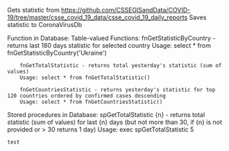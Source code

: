 ﻿Gets statistic from https://github.com/CSSEGISandData/COVID-19/tree/master/csse_covid_19_data/csse_covid_19_daily_reports
Saves statistic to CoronaVirusDb

Function in Database:
    Table-valued Functions:
        fnGetStatisticByCountry - returns last 180 days statistic for selected country
        Usage: select * from fnGetStatisticByCountry('Ukraine')

        fnGetTotalStatistic - returns total yesterday's statistic (sum of values)
        Usage: select * from fnGetTotalStatistic()

        fnGetCountriesStatistic - returns yesterday's statistic for top 120 countries ordered by confirmed cases descending
        Usage: select * from fnGetCountriesStatistic()

Stored procedures in Database:
    spGetTotalStatistic {n} - returns total statistic (sum of values) for last {n} days (but not more than 30, if {n} is not provided or > 30 returns 1 day)
    Usage: exec spGetTotalStatistic 5

    test